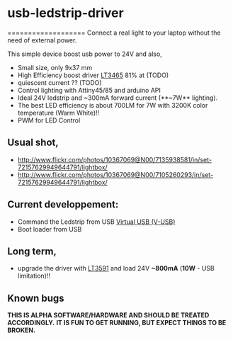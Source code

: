 # usb-ledstrip-driver
===================
Connect a real light to your laptop without the need of external power. 

This simple device boost usb power to 24V and also,
- Small size, only 9x37 mm
- High Efficiency boost driver [LT3465][1] 81% at (TODO)
- quiescent current ?? (TODO)
- Control lighting with Attiny45/85 and arduino API
- Ideal 24V ledstrip and ~300mA forward current (**~7W** lighting).
 - The best LED efficiency is about 700LM for 7W with 3200K color temperature (Warm White)!!
- PWM for LED Control 

## Usual shot,
* http://www.flickr.com/photos/10367069@N00/7135938581/in/set-72157629949644791/lightbox/
* http://www.flickr.com/photos/10367069@N00/7105260293/in/set-72157629949644791/lightbox/

## Current developpement:
- Command the Ledstrip from USB [Virtual USB (V-USB)][2]
- Boot loader from USB

## Long term,
- upgrade the driver with [LT3591][3] and load 24V **~800mA** (**10W** - USB limitation)!!

## Known bugs
 

**THIS IS ALPHA SOFTWARE/HARDWARE AND SHOULD BE TREATED ACCORDINGLY.**
**IT IS FUN TO GET RUNNING, BUT EXPECT THINGS TO BE BROKEN.**

[1]: http://www.linear.com/product/LT3465
[2]: http://www.obdev.at/products/vusb/ 
[3]: http://www.linear.com/product/LT3591
